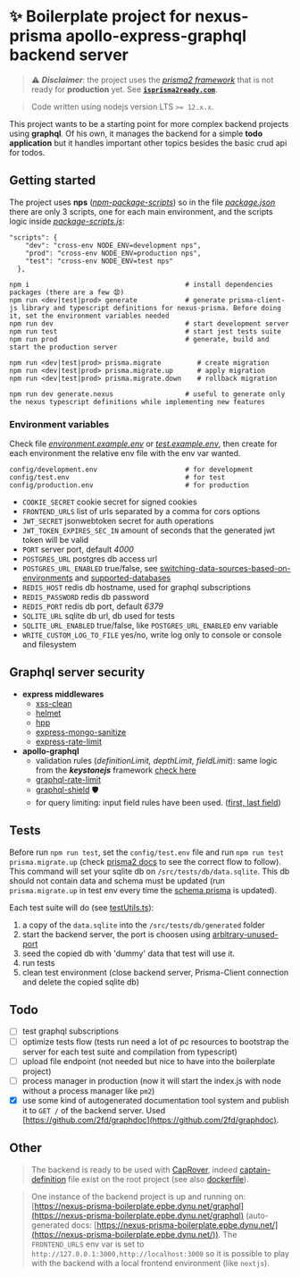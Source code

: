# ✨ Boilerplate project for nexus-prisma apollo-express-graphql backend server

> ⚠️ **_Disclaimer_**: the project uses the [_prisma2 framework_](https://github.com/prisma/prisma2) that is not ready for **production** yet. See [**`isprisma2ready.com`**](https://www.isprisma2ready.com).

> Code written using nodejs version LTS `>= 12.x.x`.

This project wants to be a starting point for more complex backend projects using **graphql**. Of his own, it manages the backend for a simple **todo application** but it handles important other topics besides the basic crud api for todos.

## Getting started

The project uses **nps** ([_npm-package-scripts_](https://github.com/sezna/nps)) so in the file [_package.json_](/package.json) there are only 3 scripts, one for each main environment, and the scripts logic inside [_package-scripts.js_](/package-scripts.js):

```
"scripts": {
    "dev": "cross-env NODE_ENV=development nps",
    "prod": "cross-env NODE_ENV=production nps",
    "test": "cross-env NODE_ENV=test nps"
  },
```

```
npm i                                       # install dependencies packages (there are a few 😧)
npm run <dev|test|prod> generate            # generate prisma-client-js library and typescript definitions for nexus-prisma. Before doing it, set the environment variables needed
npm run dev                                 # start development server
npm run test                                # start jest tests suite
npm run prod                                # generate, build and start the production server

npm run <dev|test|prod> prisma.migrate         # create migration
npm run <dev|test|prod> prisma.migrate.up      # apply migration
npm run <dev|test|prod> prisma.migrate.down    # rollback migration

npm run dev generate.nexus                  # useful to generate only the nexus typescript definitions while implementing new features
```

### Environment variables

Check file [_environment.example.env_](/config/environment.example.env) or [_test.example.env_](/config/test.example.env), then create for each environment the relative env file with the env var wanted.

```
config/development.env                      # for development
config/test.env                             # for test
config/production.env                       # for production
```

- `COOKIE_SECRET` cookie secret for signed cookies
- `FRONTEND_URLS` list of urls separated by a comma for cors options
- `JWT_SECRET` jsonwebtoken secret for auth operations
- `JWT_TOKEN_EXPIRES_SEC_IN` amount of seconds that the generated jwt token will be valid
- `PORT` server port, default _4000_
- `POSTGRES_URL` postgres db access url
- `POSTGRES_URL_ENABLED` true/false, see [switching-data-sources-based-on-environments](https://github.com/prisma/prisma2/blob/master/docs/prisma-schema-file.md#switching-data-sources-based-on-environments) and [supported-databases](https://github.com/prisma/prisma2/blob/master/docs/supported-databases.md)
- `REDIS_HOST` redis db hostname, used for graphql subscriptions
- `REDIS_PASSWORD` redis db password
- `REDIS_PORT` redis db port, default _6379_
- `SQLITE_URL` sqlite db url, db used for tests
- `SQLITE_URL_ENABLED` true/false, like `POSTGRES_URL_ENABLED` env variable
- `WRITE_CUSTOM_LOG_TO_FILE` yes/no, write log only to console or console and filesystem

## Graphql server security

- **express middlewares**
  - [xss-clean](https://github.com/jsonmaur/xss-clean)
  - [helmet](https://github.com/helmetjs/helmet)
  - [hpp](https://github.com/analog-nico/hpp)
  - [express-mongo-sanitize](https://github.com/fiznool/express-mongo-sanitize)
  - [express-rate-limit](https://github.com/nfriedly/express-rate-limit)
- **apollo-graphql**
  - validation rules (_definitionLimit, depthLimit, fieldLimit_): same logic from the **_keystonejs_** framework [check here](https://github.com/keystonejs/keystone/blob/master/packages/app-graphql/validation.js)
  - [graphql-rate-limit](https://github.com/teamplanes/graphql-rate-limit)
  - [graphql-shield](https://github.com/maticzav/graphql-shield) 🛡️
  - for query limiting: input field rules have been used. ([first, last field](/src/server/middlewares/permissions/inputRules.ts))

## Tests

Before run `npm run test`, set the `config/test.env` file and run `npm run test prisma.migrate.up` (check [prisma2 docs](https://github.com/prisma/prisma2/tree/master/docs) to see the correct flow to follow). This command will set your sqlite db on `/src/tests/db/data.sqlite`. This db should not contain data and schema must be updated (run `prisma.migrate.up` in test env every time the [schema.prisma](/prisma/schema.prisma) is updated).

Each test suite will do (see [testUtils.ts](/src/tests/helpers/testUtils.ts)):

1. a copy of the `data.sqlite` into the `/src/tests/db/generated` folder
2. start the backend server, the port is choosen using [arbitrary-unused-port](https://github.com/ntkme/arbitrary-unused-port)
3. seed the copied db with 'dummy' data that test will use it.
4. run tests
5. clean test environment (close backend server, Prisma-Client connection and delete the copied sqlite db)

## Todo

- [ ] test graphql subscriptions
- [ ] optimize tests flow (tests run need a lot of pc resources to bootstrap the server for each test suite and compilation from typescript)
- [ ] upload file endpoint (not needed but nice to have into the boilerplate project)
- [ ] process manager in production (now it will start the index.js with node without a process manager like `pm2`)
- [x] use some kind of autogenerated documentation tool system and publish it to `GET /` of the backend server. Used [https://github.com/2fd/graphdoc](https://github.com/2fd/graphdoc).

## Other

> The backend is ready to be used with [CapRover](https://caprover.com/), indeed [captain-definition](/captain-definition) file exist on the root project (see also [dockerfile](/dockerfile)).

> One instance of the backend project is up and running on: [https://nexus-prisma-boilerplate.epbe.dynu.net/graphql](https://nexus-prisma-boilerplate.epbe.dynu.net/graphql) (auto-generated docs: [https://nexus-prisma-boilerplate.epbe.dynu.net/](https://nexus-prisma-boilerplate.epbe.dynu.net/)). The `FRONTEND_URLS` env var is set to `http://127.0.0.1:3000,http://localhost:3000` so it is possible to play with the backend with a local frontend environment (like `nextjs`).
